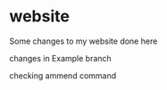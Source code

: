 # website

Some changes to my website done here

changes in Example branch


checking ammend command

